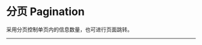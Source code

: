 # 分页 Pagination

采用分页控制单页内的信息数量，也可进行页面跳转。

---

<script setup>
import PaginationBasicUse from "./component/pagination-basic-use.md"
import PaginationMorePage from "./component/pagination-more-page.md"
import PaginationSize from "./component/pagination-page-size.md"
import PaginationJumper from "./component/pagination-jumper.md"
import PaginationSimple from "./component/pagination-simple.md"
import PaginationTotal from "./component/pagination-total.md"
import PaginationComplete from "./component/pagination-complete.md"
import PaginationCustom from "./component/pagination-custom.md"
import PaginationApi from "./component/pagination-api.md"
</script>

<pagination-basic-use />
<pagination-more-page />
<pagination-size />
<pagination-jumper />
<pagination-simple />
<pagination-total />
<pagination-complete />
<pagination-custom />
<pagination-api />
